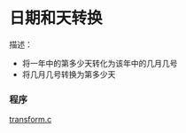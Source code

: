 日期和天转换
===============
描述： 
   * 将一年中的第多少天转化为该年中的几月几号
   * 将几月几号转换为第多少天

### 程序 

[transform.c](transform.c)

